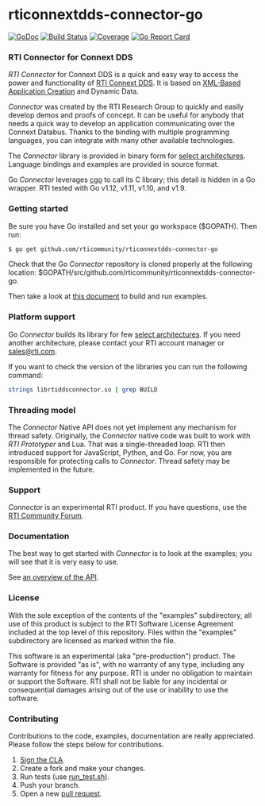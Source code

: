 rticonnextdds-connector-go
=======
[![GoDoc](https://godoc.org/github.com/rticommunity/rticonnextdds-connector-go?status.png)](https://godoc.org/github.com/rticommunity/rticonnextdds-connector-go) [![Build Status](https://travis-ci.org/rticommunity/rticonnextdds-connector-go.svg?branch=master)](https://travis-ci.org/rticommunity/rticonnextdds-connector-go) [![Coverage](https://codecov.io/gh/rticommunity/rticonnextdds-connector-go/branch/master/graph/badge.svg)](https://codecov.io/gh/rticommunity/rticonnextdds-connector-go)
[![Go Report Card](https://goreportcard.com/badge/github.com/rticommunity/rticonnextdds-connector-go)](https://goreportcard.com/report/github.com/rticommunity/rticonnextdds-connector-go)

### RTI Connector for Connext DDS
*RTI Connector* for Connext DDS is a quick and easy way to access the power and
functionality of [RTI Connext DDS](http://www.rti.com/products/index.html).
It is based on [XML-Based Application Creation](https://community.rti.com/static/documentation/connext-dds/5.3.1/doc/manuals/connext_dds/xml_application_creation/RTI_ConnextDDS_CoreLibraries_XML_AppCreation_GettingStarted.pdf) and Dynamic Data.

*Connector* was created by the RTI Research Group to quickly and easily develop demos
and proofs of concept. It can be useful for anybody that needs
a quick way to develop an application communicating over the Connext Databus.
Thanks to the binding with multiple programming languages, you can integrate
with many other available technologies.

The *Connector* library is provided in binary form for [select architectures](https://github.com/rticommunity/rticonnextdds-connector/tree/master/lib). Language bindings and examples are provided in source format.

Go *Connector* leverages [cgo](https://golang.org/cmd/cgo) to call its C library;
this detail is hidden in a Go wrapper. RTI tested with Go v1.12, v1.11, v1.10, and v1.9.

### Getting started
Be sure you have Go installed and set your go workspace ($GOPATH). Then run:

``` bash
$ go get github.com/rticommunity/rticonnextdds-connector-go
```

Check that the Go *Connector* repository is cloned properly at the following location:
$GOPATH/src/github.com/rticommunity/rticonnextdds-connector-go.

Then take a look at [this document](examples/README.md) to build and run examples.

### Platform support
Go *Connector* builds its library for few [select architectures](https://github.com/rticommunity/rticonnextdds-connector/tree/master/lib). If you need another architecture, please contact your RTI account manager or sales@rti.com.

If you want to check the version of the libraries you can run the following command:

``` bash
strings librtiddsconnector.so | grep BUILD
```

### Threading model
The *Connector* Native API does not yet implement any mechanism for thread safety. Originally, the *Connector* native code was built to work with *RTI Prototyper* and Lua. That was a single-threaded loop. RTI then introduced support for JavaScript, Python, and Go. For now, you are responsible for protecting calls to *Connector*. Thread safety
may be implemented in the future.

### Support
*Connector* is an experimental RTI product. If you have questions, use the [RTI Community Forum](https://community.rti.com/forums/technical-questions).

### Documentation
The best way to get started with *Connector* is to look at the
examples; you will see that it is very easy to use.

See [an overview of the API](https://godoc.org/github.com/rticommunity/rticonnextdds-connector-go).

### License
With the sole exception of the contents of the "examples" subdirectory, all use of this product is subject to the RTI Software License Agreement included at the top level of this repository. Files within the "examples" subdirectory are licensed as marked within the file.

This software is an experimental (aka "pre-production") product. The Software is provided "as is", with no warranty of any type, including any warranty for fitness for any purpose. RTI is under no obligation to maintain or support the Software. RTI shall not be liable for any incidental or consequential damages arising out of the use or inability to use the software.

### Contributing
Contributions to the code, examples, documentation are really appreciated. Please follow the steps below for contributions. 

1. [Sign the CLA](CONTRIBUTING.md).
1. Create a fork and make your changes.
1. Run tests (use [run_test.sh](run_test.sh)).
1. Push your branch.
1. Open a new [pull request](https://github.com/rticommunity/rticonnextdds-connector-go/compare).
